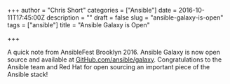 +++
author = "Chris Short"
categories = ["Ansible"]
date = 2016-10-11T17:45:00Z
description = ""
draft = false
slug = "ansible-galaxy-is-open"
tags = ["ansible"]
title = "Ansible Galaxy is Open"

+++

A quick note from AnsibleFest Brooklyn 2016. Ansible Galaxy is now open source and available at [GitHub.com/ansible/galaxy](https://github.com/ansible/galaxy). Congratulations to the Ansible team and Red Hat for open sourcing an important piece of the Ansible stack!

